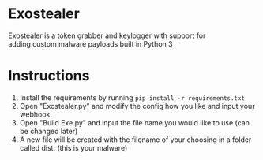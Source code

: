 # Exostealer

Exostealer is a token grabber and keylogger with support for<br>
adding custom malware payloads built in Python 3

# Instructions

1. Install the requirements by running `pip install -r requirements.txt`
2. Open "Exostealer.py" and modify the config how you like and input your webhook.
3. Open "Build Exe.py" and input the file name you would like to use (can be changed later)
4. A new file will be created with the filename of your choosing in a folder called dist. (this is your malware)
